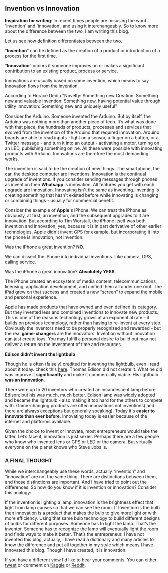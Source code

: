 ## Invention vs Innovation

**Inspiration for writing**: In recent times people are misusing the word 'invention' and 'innovation', and using it interchangeably. So to know more about the difference between the two, I am writing this blog.


Let us see how definition differentiates between the two.

“**Invention**” can be defined as the creation of a product or introduction of a process for the first time. 

“**Innovation**”  occurs if someone improves on or makes a significant contribution to an existing product, process or service. 

Innovations are usually based on some invention, which means to say Innovation flows from the invention.

According to Horace Dediu 
"Novelty: Something new
Creation: Something new and valuable
Invention: Something new, having potential value through utility
Innovation: Something new and uniquely useful"

Consider the Arduino. Someone invented the Arduino. But by itself, the Arduino was nothing more than another piece of tech. It’s what was done with that piece, the hundreds of products, processes and services that evolved from the invention of the Arduino that required innovation. Arduino boards are able to read inputs - light on a sensor, a finger on a button, or a Twitter message - and turn it into an output - activating a motor, turning on an LED, publishing something online. All these were possible with innovating products with Arduino. Innovations are therefore the most demanding works.

The invention is said to be the creation of new things. The smartphone, the car, the desktop computer are inventions. Innovation is the continual upgrade of inventions. If you consider sending messages through phones as invention then **Whatsapp** is innovation. All features you get with each upgrade are innovation. Innovating isn't the same as inventing. Inventing is creating something that hasn't existed before while innovating is changing or combining things - usually for commercial benefit.

Consider the example of **Apple**'s iPhone. We can treat the iPhone as obviously, at first, an invention, and the subsequent upgrades to it are innovation. But according to Tim Worstall, the iPhone itself was both invention and innovation, yes, because it is in part derivative of other earlier technologies. Apple didn't invent GPS for example, but incorporating it into the phone is innovation, not invention.

Was the iPhone a great invention?  **NO**.

We can dissect the iPhone into individual inventions. Like camera, GPS, calling service. 

Was the iPhone a great innovation? **Absolutely YESS**.

The iPhone created an ecosystem of media content, telecommunications, licensing, application development, and unified them all under one roof. The iPad grew on that success and created a new “screen” to expand the mobile and personal experience.

Apple has made products that have owned and even defined its category. But they invented less and combined inventions to innovate new products. This is one of the reasons technology grows at an exponential rate - it builds on previous technology, rather than having to re-invent at every step.  Obviously the inventors need to be properly recognized and rewarded - but the real **game-changers** are the innovators.
Invention without innovation can just create toys. You may fulfill a personal desire to build but may not deliver a return on the investment of time and resources.

**Edison didn't invent the lightbulb**

Though he is often (falsely) credited for inventing the lightbulb, even I read about it today. check this [here](https://www.bulbs.com/learning/history.aspx). Thomas Edison did not create it. What he did was improve it **significantly** and make it commercially viable. His lightbulb **was an innovation**. 

There were up to 20 inventors who created an incandescent lamp before Edison; but his was much, much better. Edison lamp was widely adopted and became the lightbulb - also making it too hard for the others to compete with.
Game-changing products are often innovations not inventions( and there are always exceptions but generally speaking). 
Today it's **easier to innovate than ever before**. Innovating today is easier because of the internet and platforms available.

Given the choice to invent or innovate, most entrepreneurs would take the latter. 
Let’s face it, innovation is just sexier. Perhaps there are a few people who know who invented lens or GPS or LED or the camera. But virtually everyone on the planet knows who Steve Jobs is.

### A FINAL THOUGHT

While we interchangeably use these words, actually “invention” and “innovation” are not the same thing. There are distinctions between them, and those distinctions are important. And I have tried to point out the differences. 
So how do you know if it is invention or innovation? Consider this analogy:

If the invention is lighting a lamp, innovation is the brightness effect that light from lamp causes so that we can see the room. If Invention is the bulb then innovation is a product that makes the bulb to give more light or with more efficiency. Using that same bulb technology to build different designs of bulbs for different purposes. Someone has to light the lamp. That’s the inventor. Someone has to recognize the lamp will eventually light the room and finds ways to make it better. That’s the entrepreneur.
I have not invented this blog, actually, I have read a dictionary and many articles to know the difference and put all together in my style which means I have innovated this blog. Though I have created, it is innovation.

If you have a different view I'd like to hear your comments. You can either [tweet](https://twitter.com/UKamath7) or comment on [Kaggle](https://www.kaggle.com/general/171168) or [Reddit](https://www.reddit.com/user/Kirankamat/comments/i1k805/invention_vs_innovation/).
